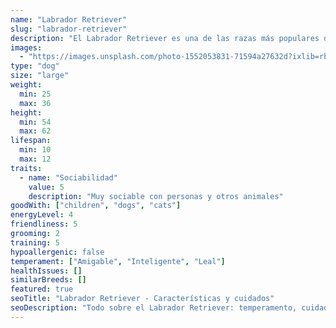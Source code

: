 ```yaml
---
name: "Labrador Retriever"
slug: "labrador-retriever"
description: "El Labrador Retriever es una de las razas más populares del mundo, conocida por su temperamento amigable e inteligencia."
images: 
  - "https://images.unsplash.com/photo-1552053831-71594a27632d?ixlib=rb-4.0.3&auto=format&fit=crop&w=800&q=80"
type: "dog"
size: "large"
weight:
  min: 25
  max: 36
height:
  min: 54
  max: 62
lifespan:
  min: 10
  max: 12
traits:
  - name: "Sociabilidad"
    value: 5
    description: "Muy sociable con personas y otros animales"
goodWith: ["children", "dogs", "cats"]
energyLevel: 4
friendliness: 5
grooming: 2
training: 5
hypoallergenic: false
temperament: ["Amigable", "Inteligente", "Leal"]
healthIssues: []
similarBreeds: []
featured: true
seoTitle: "Labrador Retriever - Características y cuidados"
seoDescription: "Todo sobre el Labrador Retriever: temperamento, cuidados, entrenamiento y características de esta popular raza canina."
---
```

